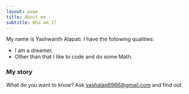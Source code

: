 ```yaml
---
layout: page
title: About me
subtitle: Who am I?
---
```


My name is Yashwanth Alapati. I have the following qualities:

- I am a dreamer.
- Other than that I like to code and do some Math.


### My story

What do you want to know?
Ask yashalap6966@gmail.com and find out.


